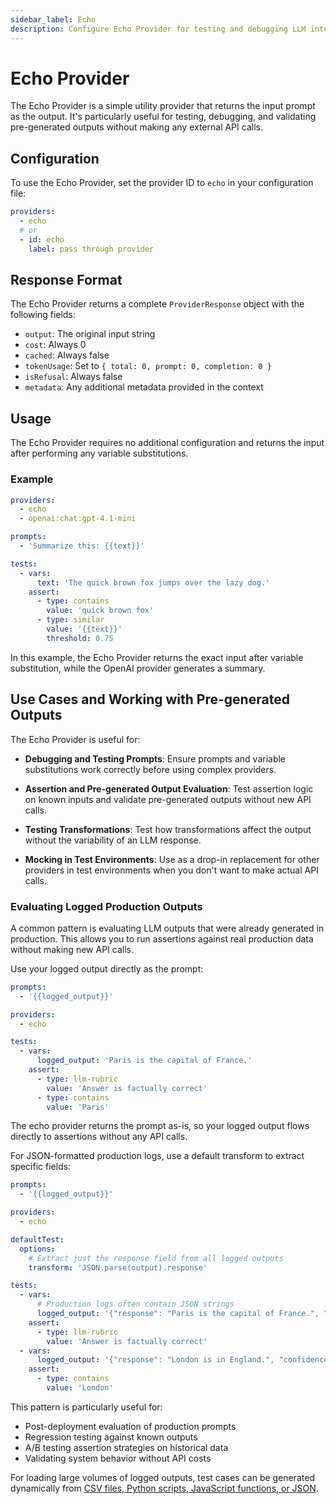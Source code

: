 ```yaml
---
sidebar_label: Echo
description: Configure Echo Provider for testing and debugging LLM integrations with zero-cost pass-through responses, perfect for validating pre-generated outputs locally
---
```


# Echo Provider

The Echo Provider is a simple utility provider that returns the input prompt as the output. It's particularly useful for testing, debugging, and validating pre-generated outputs without making any external API calls.

## Configuration

To use the Echo Provider, set the provider ID to `echo` in your configuration file:

```yaml
providers:
  - echo
  # or
  - id: echo
    label: pass through provider
```

## Response Format

The Echo Provider returns a complete `ProviderResponse` object with the following fields:

- `output`: The original input string
- `cost`: Always 0
- `cached`: Always false
- `tokenUsage`: Set to `{ total: 0, prompt: 0, completion: 0 }`
- `isRefusal`: Always false
- `metadata`: Any additional metadata provided in the context

## Usage

The Echo Provider requires no additional configuration and returns the input after performing any variable substitutions.

### Example

```yaml
providers:
  - echo
  - openai:chat:gpt-4.1-mini

prompts:
  - 'Summarize this: {{text}}'

tests:
  - vars:
      text: 'The quick brown fox jumps over the lazy dog.'
    assert:
      - type: contains
        value: 'quick brown fox'
      - type: similar
        value: '{{text}}'
        threshold: 0.75
```

In this example, the Echo Provider returns the exact input after variable substitution, while the OpenAI provider generates a summary.

## Use Cases and Working with Pre-generated Outputs

The Echo Provider is useful for:

- **Debugging and Testing Prompts**: Ensure prompts and variable substitutions work correctly before using complex providers.

- **Assertion and Pre-generated Output Evaluation**: Test assertion logic on known inputs and validate pre-generated outputs without new API calls.

- **Testing Transformations**: Test how transformations affect the output without the variability of an LLM response.

- **Mocking in Test Environments**: Use as a drop-in replacement for other providers in test environments when you don't want to make actual API calls.

### Evaluating Logged Production Outputs

A common pattern is evaluating LLM outputs that were already generated in production. This allows you to run assertions against real production data without making new API calls.

Use your logged output directly as the prompt:

```yaml
prompts:
  - '{{logged_output}}'

providers:
  - echo

tests:
  - vars:
      logged_output: 'Paris is the capital of France.'
    assert:
      - type: llm-rubric
        value: 'Answer is factually correct'
      - type: contains
        value: 'Paris'
```

The echo provider returns the prompt as-is, so your logged output flows directly to assertions without any API calls.

For JSON-formatted production logs, use a default transform to extract specific fields:

```yaml
prompts:
  - '{{logged_output}}'

providers:
  - echo

defaultTest:
  options:
    # Extract just the response field from all logged outputs
    transform: 'JSON.parse(output).response'

tests:
  - vars:
      # Production logs often contain JSON strings
      logged_output: '{"response": "Paris is the capital of France.", "confidence": 0.95, "model": "gpt-5"}'
    assert:
      - type: llm-rubric
        value: 'Answer is factually correct'
  - vars:
      logged_output: '{"response": "London is in England.", "confidence": 0.98, "model": "gpt-5"}'
    assert:
      - type: contains
        value: 'London'
```

This pattern is particularly useful for:

- Post-deployment evaluation of production prompts
- Regression testing against known outputs
- A/B testing assertion strategies on historical data
- Validating system behavior without API costs

For loading large volumes of logged outputs, test cases can be generated dynamically from [CSV files, Python scripts, JavaScript functions, or JSON](/docs/configuration/test-cases).
